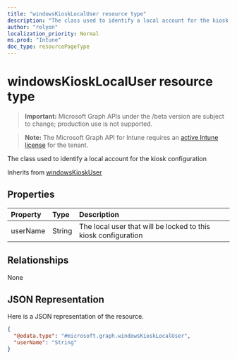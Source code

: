 ```yaml
---
title: "windowsKioskLocalUser resource type"
description: "The class used to identify a local account for the kiosk configuration"
author: "rolyon"
localization_priority: Normal
ms.prod: "Intune"
doc_type: resourcePageType
---
```


# windowsKioskLocalUser resource type

> **Important:** Microsoft Graph APIs under the /beta version are subject to change; production use is not supported.

> **Note:** The Microsoft Graph API for Intune requires an [active Intune license](https://go.microsoft.com/fwlink/?linkid=839381) for the tenant.

The class used to identify a local account for the kiosk configuration


Inherits from [windowsKioskUser](../resources/intune-deviceconfig-windowskioskuser.md)

## Properties
|Property|Type|Description|
|:---|:---|:---|
|userName|String|The local user that will be locked to this kiosk configuration|

## Relationships
None

## JSON Representation
Here is a JSON representation of the resource.
<!-- {
  "blockType": "resource",
  "@odata.type": "microsoft.graph.windowsKioskLocalUser"
}
-->
``` json
{
  "@odata.type": "#microsoft.graph.windowsKioskLocalUser",
  "userName": "String"
}
```




